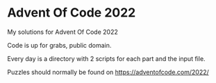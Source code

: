 # Advent Of Code 2022
My solutions for Advent Of Code 2022

Code is up for grabs, public domain.

Every day is a directory with 2 scripts for each part and the input file.

Puzzles should normally be found on https://adventofcode.com/2022/
